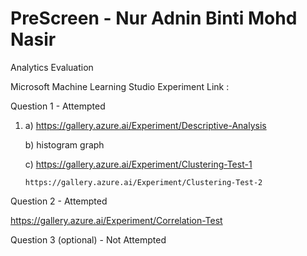 # PreScreen - Nur Adnin Binti Mohd Nasir

Analytics Evaluation

Microsoft Machine Learning Studio Experiment Link : 

Question 1 - Attempted

1. a) https://gallery.azure.ai/Experiment/Descriptive-Analysis

   b) histogram graph
   
   c) https://gallery.azure.ai/Experiment/Clustering-Test-1
   
       https://gallery.azure.ai/Experiment/Clustering-Test-2

Question 2 - Attempted 

https://gallery.azure.ai/Experiment/Correlation-Test

Question 3 (optional) - Not Attempted 
